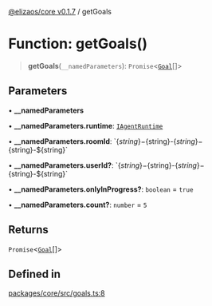 [@elizaos/core v0.1.7](../index.md) / getGoals

# Function: getGoals()

> **getGoals**(`__namedParameters`): `Promise`\<[`Goal`](../interfaces/Goal.md)[]\>

## Parameters

• **\_\_namedParameters**

• **\_\_namedParameters.runtime**: [`IAgentRuntime`](../interfaces/IAgentRuntime.md)

• **\_\_namedParameters.roomId**: \`$\{string\}-$\{string\}-$\{string\}-$\{string\}-$\{string\}\`

• **\_\_namedParameters.userId?**: \`$\{string\}-$\{string\}-$\{string\}-$\{string\}-$\{string\}\`

• **\_\_namedParameters.onlyInProgress?**: `boolean` = `true`

• **\_\_namedParameters.count?**: `number` = `5`

## Returns

`Promise`\<[`Goal`](../interfaces/Goal.md)[]\>

## Defined in

[packages/core/src/goals.ts:8](https://github.com/ai16z/eliza/blob/main/packages/core/src/goals.ts#L8)
